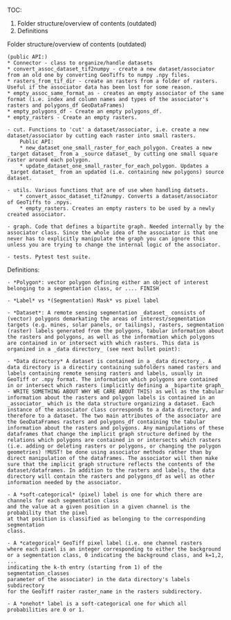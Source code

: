 TOC: 

1) Folder structure/overview of contents (outdated)
2) Definitions


Folder structure/overview of contents (outdated)

    (public API:)
    * Connector - class to organize/handle datasets    
    * convert_assoc_dataset_tif2numpy - create a new dataset/associator from an old one by converting GeoTiffs to numpy .npy files.
    * rasters_from_tif_dir - create an rasters from a folder of rasters. Useful if the associator data has been lost for some reason. 
    * empty_assoc_same_format_as - creates an empty associator of the same format (i.e. index and column names and types of the associator's rasters and polygons_df GeoDataFrames)
    * empty_polygons_df - Create an empty polygons_df.
    * empty_rasters - Create an empty rasters. 

    - cut. Functions to 'cut' a dataset/associator, i.e. create a new dataset/associator by cutting each raster into small rasters.
        Public API:
        * new_dataset_one_small_raster_for_each_polygon. Creates a new _target dataset_ from a _source dataset_ by cutting one small square raster around each polygon.
        * update_dataset_one_small_raster_for_each_polygon. Updates a _target dataset_ from an updated (i.e. containing new polygons) source dataset.
        
    - utils. Various functions that are of use when handling datsets.
        * convert_assoc_dataset_tif2numpy. Converts a dataset/associator of GeoTiffs to .npys.
        * empty_rasters. Creates an empty rasters to be used by a newly created associator.

    - graph. Code that defines a bipartite graph. Needed internally by the associator class. Since the whole idea of the associator is that one never has to explicitly manipulate the graph you can ignore this unless you are trying to change the internal logic of the associator.

    - tests. Pytest test suite.


Definitions:

    - *Polygon*: vector polygon defining either an object of interest belonging to a segmentation class, or .... FINISH

    - *Label* vs *(Segmentation) Mask* vs pixel label

    - *Dataset*: A remote sensing segmentation _dataset_ consists of (vector) polygons demarkating the areas of interest/segmentation targets (e.g. mines, solar panels, or tailings), rasters, segmentation (raster) labels generated from the polygons, tabular information about the rasters and polygons, as well as the information which polygons are contained in or intersect with which rasters. This data is organized in a _data directory_ (see next bullet point):

    - *Data directory* A dataset is contained in a _data directory_. A data directory is a directiry containing subfolders named rasters and labels containing remote sensing rasters and labels, usually in GeoTiff or .npy format. The information which polygons are contained in or intersect which rasters (implicitly defining a _bipartite graph_ - WRITE SOMETHING ABOUT WHY WE CARE ABOUT THIS) as well as the tabular information about the rasters and polygon labels is contained in an _associator_ which is the data structure organizing a dataset. Each instance of the associator class corresponds to a data directory, and therefore to a dataset. The two main attributes of the associator are the GeoDataFrames rasters and polygons_df containing the tabular information about the rasters and polygons. Any manipulations of these dataframes that change the implicit graph structure defined by the relations which polygons are contained in or intersects which rasters (i.e. adding or deleting rasters or polygons, or changing the polygon geometries) !MUST! be done using associator methods rather than by direct manipulation of the dataframes. The associator will then make sure that the implicit graph structure reflects the contents of the dataset/dataframes. In addition to the rasters and labels, the data directory will contain the rasters and polygons_df as well as other information needed by the associator.

    - A *soft-categorical* (pixel) label is one for which there are channels for each segmentation class
    and the value at a given position in a given channel is the probability that the pixel
    at that position is classified as belonging to the corresponding segmentation
    class.

    - A *categorical* GeoTiff pixel label (i.e. one channel rasters
    where each pixel is an integer corresponding to either the background
    or a segmentation class, 0 indicating the background class, and k=1,2, ...
    indicating the k-th entry (starting from 1) of the segmentation_classes
    parameter of the associator) in the data directory's labels subdirectory
    for the GeoTiff raster raster_name in the rasters subdirectory.

    - A *onehot* label is a soft-categorical one for which all probabilities are 0 or 1.


